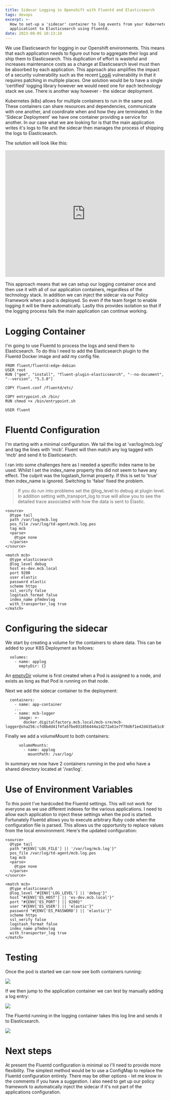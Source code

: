 ```yaml
---
title: Sidecar Logging in Openshift with Fluentd and Elasticsearch
tags: devops
excerpt: >-
  How to set-up a 'sidecar' container to log events from your Kubernetes
  applicationt to Elasticsearch using Fluentd.
date: 2023-08-05 10:13:24
---
```



We use Elasticsearch for logging in our Openshift environments. This means that each application needs to figure out how to aggregate their logs and ship them to Elasticsearch. This duplication of effort is wasteful and increases maintenance costs as a change at Elasticsearch level must then be absorbed by each application. This approach also amplifies the impact of a security vulnerability such as the recent [Log4j](https://nvd.nist.gov/vuln/detail/CVE-2021-44228) vulnerability in that it requires patching in multiple places. One solution would be to have a single 'certified' logging library however we would need one for each technology stack we use. There is another way however - the sidecar deployment.

Kubernetes (k8s) allows for multiple containers to run in the same pod. These containers can share resources and dependencies, communicate with one another, and coordinate when and how they are terminated. In the 'Sidecar Deployment' we have one container providing a service for another. In our case what we are looking for is that the main application writes it's logs to file and the sidecar then manages the process of shipping the logs to Elasticsearch.

The solution will look like this:
<iframe frameborder="0" style="width:100%;height:400px;" src="https://viewer.diagrams.net/?highlight=0000ff&nav=1#R1Zddk5owFIZ%2FjZftQPADL%2F3cbWtbZ%2BzMuledLBwhbSRMCAr765tIICCu63bs1L0y581JJO85Dx8dZ7LN7jiOw6%2FMB9pBlp91nGkHIRt1kfxRSl4oA3dYCAEnvk4ywoo8gxYtrabEh6SRKBijgsRN0WNRBJ5oaJhztm%2BmbRht%2FmuMA2gJKw%2FTtvpAfBEWqtuzjH4PJAjLf7YtPbPFZbIWkhD7bF%2BTnFnHmXDGRDHaZhOgyrzSl2Ld%2FIXZ6sI4ROKSBaOpn%2FX5eL1Zfrv%2F%2BeM5%2FzRnnz%2BUNu8wTfWJv7grKSyZry9b5KUXnKWRD2o7u%2BOM9yERsIqxp2b3svpSC8WW6ukdcEGkjyNKgkhqgqmE9kXrc6h0yGqSPsQdsC0InsuUcrZ0WHeU3dfx3tQHuVoLa7VBZdGw7omg2tvYJgfauTe46LasAl92kQ4ZFyELWITpzKhjY6YlI5OzYMqog4W%2FQIhcI4FTwZoGQ0bEujZ%2BVFt97OlomumdD0FeBpE87roe1Fap0Cw7RI11S%2BBE%2BgVciy%2FWMmEp9%2BBc12mQMQ9AnMkbFHnKzLOdwYFiQXZNZK9e5bJTDSoLFgQkCqQ4YZHAJJLeHHfCK5jgJC5uWxuSqW64BiGo3yQEWW1CKorqhFTi1b3r%2Fk9CDBWPtZmbJgRdSIhzU4SgFiGjOL41Omx0c3T0383zQwbHTW6IMZBUnJ0h5u%2FhcC6Ew74pOJxTjw8pzIms53H95ctirIZeToksM3def%2BF6Khpi8VQJ2PsdHNrkeyrkNqD1pOgIu3elp43d5Mmx2zz1T%2BDk%2FiuaBi2jZxQn8mU0Acy98D173UWDo3tXr%2BX18ITXw7d7LUPzbXKYq33hObM%2F"></iframe>

This approach means that we can setup our logging container once and then use it with all of our application containers, regardless of the technology stack. In addition we can inject the sidecar via our Policy Framework when a pod is deployed. So even if the team forget to enable logging it will be there automatically. Lastly this provides isolation so that if the logging process fails the main application can continue working.

# Logging Container
I'm going to use Fluentd to process the logs and send them to Elasticsearch. To do this I need to add the Elasticsearch plugin to the Fluentd Docker image and add my config file.

```
FROM fluent/fluentd:edge-debian
USER root
RUN ["gem", "install", "fluent-plugin-elasticsearch", "--no-document", "--version", "5.3.0"]

COPY fluent.conf /fluentd/etc/

COPY entrypoint.sh /bin/
RUN chmod +x /bin/entrypoint.sh

USER fluent
```

# Fluentd Configuration

I'm starting with a minimal configuration. We tail the log at 'var/log/mcb.log' and tag the lines with 'mcb'. Fluent will then match any log tagged with 'mcb' and send it to Elasticsearch.

I ran into some challenges here as I needed a specific index name to be used. Whilst I set the index_name property this did not seem to have any effect. The culprit was the logstash_format property. If this is set to 'true' then index_name is ignored. Switching to 'false' fixed the problem. 

> If you do run into problems set the @log_level to debug at plugin level. In addition setting  with_transport_log to true will allow you to see the detailed trace associated with how the data is sent to Elastic.

```
<source>
  @type tail
  path /var/log/mcb.log
  pos_file /var/log/td-agent/mcb.log.pos
  tag mcb
  <parse>
    @type none
  </parse>
</source>

<match mcb>
  @type elasticsearch
  @log_level debug
  host es-dev.mcb.local
  port 9200
  user elastic
  password elastic
  scheme https
  ssl_verify false
  logstash_format false
  index_name pfmdevlog
  with_transporter_log true
</match>

```
# Configuring the sidecar
We start by creating a volume for the containers to share data. This can be added to your K8S Deployment as follows:

```
  volumes:
    - name: applog
      emptyDir: {}

```
An [emptyDir](https://kubernetes.io/docs/concepts/storage/volumes/) volume is first created when a Pod is assigned to a node, and exists as long as that Pod is running on that node. 

Next we add the sidecar container to the deployment:
```
  containers:
    - name: app-container
    ...
    - name: mcb-logger
      image: >-
        docker.digitalfactory.mcb.local/mcb-sre/mcb-logger@sha256:cfd8bdd41f4fa5fbe031856444a1d272a61e7f70d6f1e42d435a61c8f856ba6d

```
Finally we add a volumeMount to both containers:

```
      volumeMounts:
        - name: applog
          mountPath: /var/log/
```

In summary we now have 2 containers running in the pod who have a shared directory located at '/var/log'.

# Use of Environment Variables
To this point I've hardcoded the Fluentd settings. This will not work for everyone as we use different indexes for the various applications. I need to allow each application to inject these settings when the pod is started. Fortunately Fluentd allows you to execute arbitrary Ruby code when the configuration file is parsed. This allows us the opportunity to replace values from the local ennvironment. Here's the updated configuration:

```
<source>
  @type tail
  path "#{ENV['LOG_FILE'] || '/var/log/mcb.log'}"
  pos_file /var/log/td-agent/mcb.log.pos
  tag mcb
  <parse>
    @type none
  </parse>
</source>

<match mcb>
  @type elasticsearch
  @log_level "#{ENV['LOG_LEVEL'] || 'debug'}"
  host "#{ENV['ES_HOST'] || 'es-dev.mcb.local'}"
  port "#{ENV['ES_PORT'] || 9200}"
  user "#{ENV['ES_USER'] || 'elastic'}"
  password "#{ENV['ES_PASSWORD'] || 'elastic'}"
  scheme https
  ssl_verify false
  logstash_format false
  index_name pfmdevlog
  with_transporter_log true
</match>

```

# Testing
Once the pod is started we can now see both containers running:

<img src="sl1.png"/>

If we then jump to the application container we can test by manually adding a log entry:

<img src="sl2.png">

The Fluentd running in the logging container takes this log line and sends it to Elasticsearch.

<img src="sl3.png">

# Next steps
At present the Fluentd configuration is minimal so I'll need to provide more flexibility. The simplest method would be to use a ConfigMap to replace the Fluentd configuration entirely. There may be other options - let me know in the comments if you have a suggestion. I also need to get up our policy framework to automatically inject the sidecar if it's not part of the applications configuration.